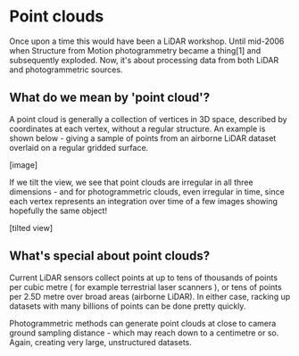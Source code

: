 # Point clouds


Once upon a time this would have been a LiDAR workshop. Until mid-2006 when Structure from Motion photogrammetry became a thing[1] and subsequently exploded. Now, it's about processing data from both LiDAR and photogrammetric sources.

## What do we mean by 'point cloud'?

A point cloud is generally a collection of vertices in 3D space, described by coordinates at each vertex, without a regular structure. An example is shown below - giving a sample of points from an airborne LiDAR dataset overlaid on a regular gridded surface.

[image]

If we tilt the view, we see that point clouds are irregular in all three dimensions - and for photogrammetric clouds, even irregular in time, since each vertex represents an integration over time of a few images showing hopefully the same object!

[tilted view]

## What's special about point clouds?

Current LiDAR sensors collect points at up to tens of thousands of points per cubic metre ( for example terrestrial laser scanners ), or tens of points per 2.5D metre over broad areas (airborne LiDAR). In either case, racking up datasets with many billions of points can be done pretty quickly.

Photogrammetric methods can generate point clouds at close to camera ground sampling distance - which may reach down to a centimetre or so. Again, creating very large, unstructured datasets.
